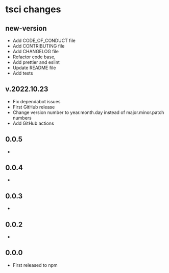 # tsci changes

## new-version
- Add CODE_OF_CONDUCT file
- Add CONTRIBUTING file
- Add CHANGELOG file
- Refactor code base, 
- Add prettier and eslint
- Update README file
- Add tests

## v.2022.10.23
- Fix dependabot issues
- First GitHub release
- Change version number to year.month.day instead of major.minor.patch numbers
- Add GitHub actions
## 0.0.5
- 
## 0.0.4
- 
## 0.0.3
- 
## 0.0.2
- 
## 0.0.0
- First released to npm
